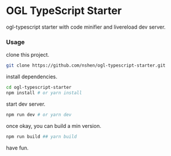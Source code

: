 # OGL TypeScript Starter

ogl-typescript starter with code minifier and livereload dev server.

### Usage

clone this project.

```bash
git clone https://github.com/nshen/ogl-typescript-starter.git
```

install dependencies.

```bash
cd ogl-typescript-starter
npm install # or yarn install
```

start dev server.

```bash
npm run dev # or yarn dev
```

once okay, you can build a min version.

```bash
npm run build ## yarn build
``` 

have fun.
